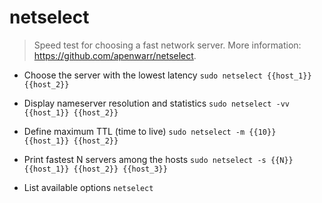 # netselect
> Speed test for choosing a fast network server.
> More information: <https://github.com/apenwarr/netselect>.

- Choose the server with the lowest latency
`sudo netselect {{host_1}} {{host_2}}`

- Display nameserver resolution and statistics
`sudo netselect -vv {{host_1}} {{host_2}}`

- Define maximum TTL (time to live)
`sudo netselect -m {{10}} {{host_1}} {{host_2}}`

- Print fastest N servers among the hosts
`sudo netselect -s {{N}} {{host_1}} {{host_2}} {{host_3}}`

- List available options
`netselect`
